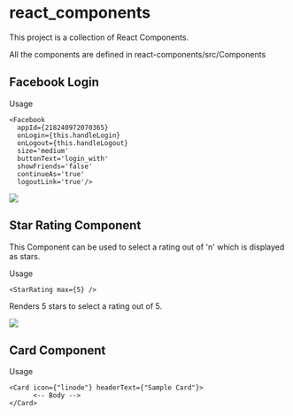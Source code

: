 # react_components

This project is a collection of React Components.

All the components are defined in react-components/src/Components

## Facebook Login

Usage

```
<Facebook 
  appId={218240972070365} 
  onLogin={this.handleLogin}
  onLogout={this.handleLogout}
  size='medium' 
  buttonText='login_with'
  showFriends='false'
  continueAs='true'
  logoutLink='true'/>
```
<img src="http://g.recordit.co/e8VIoUH8Rj.gif" />

## Star Rating Component
This Component can be used to select a rating out of 'n' which is displayed as stars.

Usage

```<StarRating max={5} />```

Renders 5 stars to select a rating out of 5.

<img src="http://g.recordit.co/PG4jBeFA9E.gif" />

## Card Component

Usage

```
<Card icon={"linode"} headerText={"Sample Card"}>
      <-- Body -->
</Card>
```
